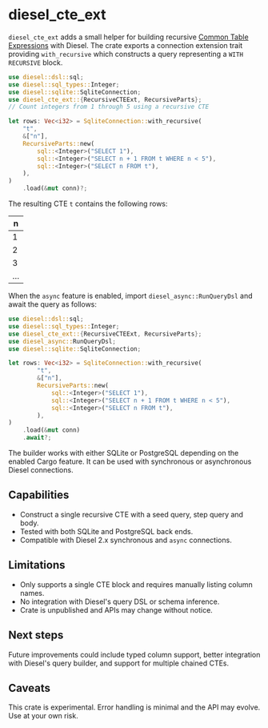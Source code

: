 # diesel_cte_ext

`diesel_cte_ext` adds a small helper for building recursive
[Common Table Expressions](https://www.postgresql.org/docs/current/queries-with.html#QUERIES-WITH-RECURSIVE)
with Diesel. The crate exports a connection extension trait providing
`with_recursive` which constructs a query representing a `WITH RECURSIVE` block.

```rust
use diesel::dsl::sql;
use diesel::sql_types::Integer;
use diesel::sqlite::SqliteConnection;
use diesel_cte_ext::{RecursiveCTEExt, RecursiveParts};
// Count integers from 1 through 5 using a recursive CTE

let rows: Vec<i32> = SqliteConnection::with_recursive(
    "t",
    &["n"],
    RecursiveParts::new(
        sql::<Integer>("SELECT 1"),
        sql::<Integer>("SELECT n + 1 FROM t WHERE n < 5"),
        sql::<Integer>("SELECT n FROM t"),
    ),
)
    .load(&mut conn)?;
```

The resulting CTE `t` contains the following rows:

| n   |
| --- |
| 1   |
| 2   |
| 3   |
| …   |

When the `async` feature is enabled, import `diesel_async::RunQueryDsl` and
await the query as follows:

```rust
use diesel::dsl::sql;
use diesel::sql_types::Integer;
use diesel_cte_ext::{RecursiveCTEExt, RecursiveParts};
use diesel_async::RunQueryDsl;
use diesel::sqlite::SqliteConnection;

let rows: Vec<i32> = SqliteConnection::with_recursive(
        "t",
        &["n"],
        RecursiveParts::new(
            sql::<Integer>("SELECT 1"),
            sql::<Integer>("SELECT n + 1 FROM t WHERE n < 5"),
            sql::<Integer>("SELECT n FROM t"),
        ),
)
    .load(&mut conn)
    .await?;
```

The builder works with either SQLite or PostgreSQL depending on the enabled
Cargo feature. It can be used with synchronous or asynchronous Diesel
connections.

## Capabilities

- Construct a single recursive CTE with a seed query, step query and body.
- Tested with both SQLite and PostgreSQL back ends.
- Compatible with Diesel 2.x synchronous and `async` connections.

## Limitations

- Only supports a single CTE block and requires manually listing column names.
- No integration with Diesel's query DSL or schema inference.
- Crate is unpublished and APIs may change without notice.

## Next steps

Future improvements could include typed column support, better integration with
Diesel's query builder, and support for multiple chained CTEs.

## Caveats

This crate is experimental. Error handling is minimal and the API may evolve.
Use at your own risk.
